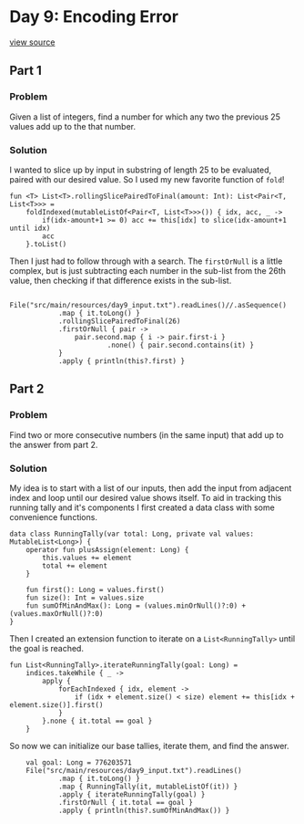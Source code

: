 # Day 9: Encoding Error
[view source](/src/main/kotlin/day9/Day9.kt)
## Part 1
### Problem
Given a list of integers, find a number for which any two the previous 25 values
add up to the that number.
### Solution
I wanted to slice up by input in substring of length 25 to be evaluated, paired with
our desired value. So I used my new favorite function of `fold`!
```
fun <T> List<T>.rollingSlicePairedToFinal(amount: Int): List<Pair<T, List<T>>> =
    foldIndexed(mutableListOf<Pair<T, List<T>>>()) { idx, acc, _ ->
        if(idx-amount+1 >= 0) acc += this[idx] to slice(idx-amount+1 until idx)
        acc
    }.toList()
```
Then I just had to follow through with a search. The `firstOrNull` is a little complex, but
is just subtracting each number in the sub-list from the 26th value, then checking if that difference exists
in the sub-list.
```
    File("src/main/resources/day9_input.txt").readLines()//.asSequence()
            .map { it.toLong() }
            .rollingSlicePairedToFinal(26)
            .firstOrNull { pair ->
                pair.second.map { i -> pair.first-i }
                        .none() { pair.second.contains(it) }
            }
            .apply { println(this?.first) }
```
## Part 2
### Problem
Find two or more consecutive numbers (in the same input) that add up to the answer from part 2.
### Solution
My idea is to start with a list of our inputs, then add the input from adjacent index and loop until
our desired value shows itself. To aid in tracking this running tally and it's components I
first created a data class with some convenience functions.
```
data class RunningTally(var total: Long, private val values: MutableList<Long>) {
    operator fun plusAssign(element: Long) {
        this.values += element
        total += element
    }

    fun first(): Long = values.first()
    fun size(): Int = values.size
    fun sumOfMinAndMax(): Long = (values.minOrNull()?:0) + (values.maxOrNull()?:0)
}
```
Then I created an extension function to iterate on a `List<RunningTally>` until the goal is reached.
```
fun List<RunningTally>.iterateRunningTally(goal: Long) =
    indices.takeWhile { _ ->
        apply {
            forEachIndexed { idx, element ->
                if (idx + element.size() < size) element += this[idx + element.size()].first()
            }
        }.none { it.total == goal }
    }
```
So now we can initialize our base tallies, iterate them, and find the answer.
```
    val goal: Long = 776203571
    File("src/main/resources/day9_input.txt").readLines()
            .map { it.toLong() }
            .map { RunningTally(it, mutableListOf(it)) }
            .apply { iterateRunningTally(goal) }
            .firstOrNull { it.total == goal }
            .apply { println(this?.sumOfMinAndMax()) }
```